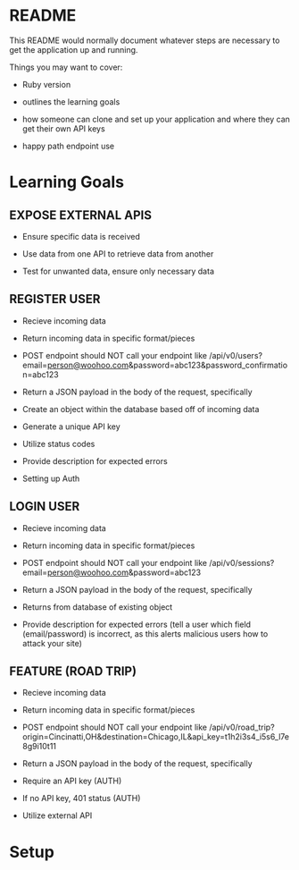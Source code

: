 # README

This README would normally document whatever steps are necessary to get the
application up and running.

Things you may want to cover:

* Ruby version

* outlines the learning goals

* how someone can clone and set up your application and where they can get their own API keys

* happy path endpoint use

# Learning Goals

## EXPOSE EXTERNAL APIS

* Ensure specific data is received

* Use data from one API to retrieve data from another

* Test for unwanted data, ensure only necessary data

## REGISTER USER

* Recieve incoming data

* Return incoming data in specific format/pieces

* POST endpoint should NOT call your endpoint like /api/v0/users?email=person@woohoo.com&password=abc123&password_confirmation=abc123

* Return a JSON payload in the body of the request, specifically

* Create an object within the database based off of incoming data

* Generate a unique API key

* Utilize status codes

* Provide description for expected errors

* Setting up Auth

## LOGIN USER

* Recieve incoming data

* Return incoming data in specific format/pieces

* POST endpoint should NOT call your endpoint like /api/v0/sessions?email=person@woohoo.com&password=abc123

* Return a JSON payload in the body of the request, specifically

* Returns from database of existing object

* Provide description for expected errors (tell a user which field (email/password) is incorrect, as this alerts malicious users how to attack your site)

## FEATURE (ROAD TRIP)

* Recieve incoming data

* Return incoming data in specific format/pieces

* POST endpoint should NOT call your endpoint like /api/v0/road_trip?origin=Cincinatti,OH&destination=Chicago,IL&api_key=t1h2i3s4_i5s6_l7e8g9i10t11

* Return a JSON payload in the body of the request, specifically

* Require an API key (AUTH)

* If no API key, 401 status (AUTH)

* Utilize external API

# Setup
